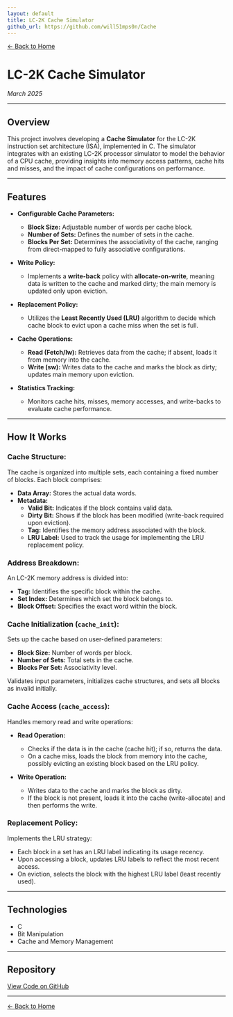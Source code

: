 ```yaml
---
layout: default
title: LC-2K Cache Simulator
github_url: https://github.com/will51mps0n/Cache
---
```


[← Back to Home](../index.html)

# LC-2K Cache Simulator  
*March 2025*

---

## Overview

This project involves developing a **Cache Simulator** for the LC-2K instruction set architecture (ISA), implemented in C. The simulator integrates with an existing LC-2K processor simulator to model the behavior of a CPU cache, providing insights into memory access patterns, cache hits and misses, and the impact of cache configurations on performance.

---

## Features

- **Configurable Cache Parameters:**
  - **Block Size:** Adjustable number of words per cache block.
  - **Number of Sets:** Defines the number of sets in the cache.
  - **Blocks Per Set:** Determines the associativity of the cache, ranging from direct-mapped to fully associative configurations.

- **Write Policy:**
  - Implements a **write-back** policy with **allocate-on-write**, meaning data is written to the cache and marked dirty; the main memory is updated only upon eviction.

- **Replacement Policy:**
  - Utilizes the **Least Recently Used (LRU)** algorithm to decide which cache block to evict upon a cache miss when the set is full.

- **Cache Operations:**
  - **Read (Fetch/lw):** Retrieves data from the cache; if absent, loads it from memory into the cache.
  - **Write (sw):** Writes data to the cache and marks the block as dirty; updates main memory upon eviction.

- **Statistics Tracking:**
  - Monitors cache hits, misses, memory accesses, and write-backs to evaluate cache performance.

---

## How It Works

### Cache Structure:

The cache is organized into multiple sets, each containing a fixed number of blocks. Each block comprises:

- **Data Array:** Stores the actual data words.
- **Metadata:**
  - **Valid Bit:** Indicates if the block contains valid data.
  - **Dirty Bit:** Shows if the block has been modified (write-back required upon eviction).
  - **Tag:** Identifies the memory address associated with the block.
  - **LRU Label:** Used to track the usage for implementing the LRU replacement policy.

### Address Breakdown:

An LC-2K memory address is divided into:

- **Tag:** Identifies the specific block within the cache.
- **Set Index:** Determines which set the block belongs to.
- **Block Offset:** Specifies the exact word within the block.

### Cache Initialization (`cache_init`):

Sets up the cache based on user-defined parameters:

- **Block Size:** Number of words per block.
- **Number of Sets:** Total sets in the cache.
- **Blocks Per Set:** Associativity level.

Validates input parameters, initializes cache structures, and sets all blocks as invalid initially.

### Cache Access (`cache_access`):

Handles memory read and write operations:

- **Read Operation:**
  - Checks if the data is in the cache (cache hit); if so, returns the data.
  - On a cache miss, loads the block from memory into the cache, possibly evicting an existing block based on the LRU policy.

- **Write Operation:**
  - Writes data to the cache and marks the block as dirty.
  - If the block is not present, loads it into the cache (write-allocate) and then performs the write.

### Replacement Policy:

Implements the LRU strategy:

- Each block in a set has an LRU label indicating its usage recency.
- Upon accessing a block, updates LRU labels to reflect the most recent access.
- On eviction, selects the block with the highest LRU label (least recently used).

---

## Technologies

- C
- Bit Manipulation
- Cache and Memory Management

---

## Repository
[View Code on GitHub](https://github.com/will51mps0n/Cache)

---

[← Back to Home](../index.html)
